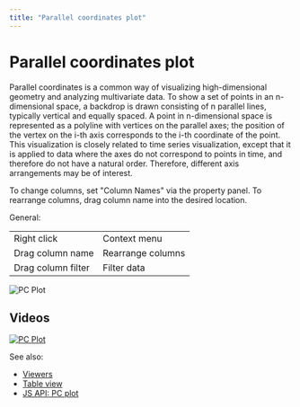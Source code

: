 ```yaml
---
title: "Parallel coordinates plot"
---
```

<!-- SUBTITLE: -->

# Parallel coordinates plot

Parallel coordinates is a common way of visualizing high-dimensional geometry and analyzing multivariate data. To show a
set of points in an n-dimensional space, a backdrop is drawn consisting of n parallel lines, typically vertical and
equally spaced. A point in n-dimensional space is represented as a polyline with vertices on the parallel axes; the
position of the vertex on the i-th axis corresponds to the i-th coordinate of the point. This visualization is closely
related to time series visualization, except that it is applied to data where the axes do not correspond to points in
time, and therefore do not have a natural order. Therefore, different axis arrangements may be of interest.

To change columns, set "Column Names" via the property panel. To rearrange columns, drag column name into the desired
location.

General:

|                    |                   |
|--------------------|-------------------|
| Right click        | Context menu      |
| Drag column name   | Rearrange columns |
| Drag column filter | Filter data       |

![PC Plot](../../uploads/gifs/pc-plot.gif "PC Plot")

## Videos

[![PC Plot](../../uploads/youtube/visualizations2.png "Open on Youtube")](https://www.youtube.com/watch?v=7MBXWzdC0-I&t=1798s)

See also:

* [Viewers](../viewers.md)
* [Table view](../../datagrok/table-view.md)
* [JS API: PC plot](https://public.datagrok.ai/js/samples/ui/viewers/types/pc-plot)
